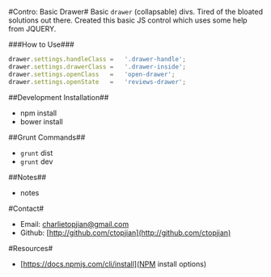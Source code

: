 #Contro: Basic Drawer#
Basic `drawer` (collapsable) divs. Tired of the bloated solutions out there. Created this basic JS control which uses some help from JQUERY.


###How to Use###
```javascript
drawer.settings.handleClass	=	'.drawer-handle';
drawer.settings.drawerClass	=	'.drawer-inside';
drawer.settings.openClass	=	'open-drawer';
drawer.settings.openState	=	'reviews-drawer';
```

##Development Installation##
* npm install
* bower install

##Grunt Commands##
* `grunt` dist
* `grunt` dev

##Notes##
* notes

#Contact#
* Email: charlietopjian@gmail.com
* Github: [http://github.com/ctopjian](http://github.com/ctopjian)

#Resources#
* [https://docs.npmjs.com/cli/install](NPM install options)